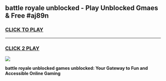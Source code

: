 
## battle royale unblocked - Play Unblocked Gmaes & Free #aj89n
<h3>
<a href="https://news.freeplayer.one?title=battle_royale_unblocked&ref=24F">CLICK TO PLAY</a></h3>
<hr>

<h3>
<a href="https://news.freeplayer.one?title=battle_royale_unblocked&ref=24F">CLICK 2 PLAY</a>
  
</h3>

<a href="https://news.freeplayer.one?title=battle_royale_unblocked&ref=24F/"><img src="https://clearcache.store/games.png"></a>


**battle royale unblocked games unblocked: Your Gateway to Fun and Accessible Online Gaming**
